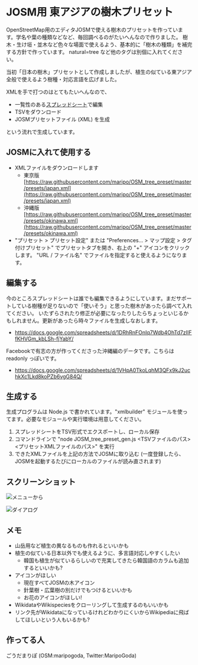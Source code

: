 # JOSM用 東アジアの樹木プリセット

OpenStreetMap用のエディタJOSMで使える樹木のプリセットを作っています。学名や葉の種類などなど、毎回調べるのがたいへんなので作りました。
樹木・生け垣・並木など色々な場面で使えるよう、基本的に「樹木の種類」を補完する方針で作っています。 natural=tree など他のタグは別個に入れてください。

当初「日本の樹木」プリセットとして作成しましたが、植生の似ている東アジア全般で使えるよう樹種・対応言語を広げました。

XMLを手で打つのはとてもたいへんなので、

- 一覧性のある[スプレッドシート](https://docs.google.com/spreadsheets/d/1DRhRnFOnIq7Wdb4OhTd7zIIFfKHVGm_kbLSh-fjYabY/)で編集
- TSVをダウンロード
- JOSMプリセットファイル (XML) を生成

という流れで生成しています。

## JOSMに入れて使用する

- XMLファイルをダウンロードします
	- 東京版 [https://raw.githubusercontent.com/maripo/OSM_tree_preset/master/presets/japan.xml](https://raw.githubusercontent.com/maripo/OSM_tree_preset/master/presets/japan.xml)
	- 沖縄版 [https://raw.githubusercontent.com/maripo/OSM_tree_preset/master/presets/okinawa.xml](https://raw.githubusercontent.com/maripo/OSM_tree_preset/master/presets/okinawa.xml)
- "プリセット > プリセット設定" または "Preferences... > マップ設定 > タグ付けプリセット" でプリセットタブを開き、右上の "+" アイコンをクリックします。
"URL / ファイル名" でファイルを指定すると使えるようになります。

## 編集する

今のところスプレッドシートは誰でも編集できるようにしています。まだサポートしている樹種が足りないので「使いそう」と思った樹木があったら調べて入れてください。
いたずらされたり修正が必要になったりしたらちょっといじるかもしれません。更新があったら時々ファイルを生成しなおします。

- https://docs.google.com/spreadsheets/d/1DRhRnFOnIq7Wdb4OhTd7zIIFfKHVGm_kbLSh-fjYabY/

Facebookで有志の方が作ってくださった沖縄編のデータです。こちらは readonly っぽいです。

- https://docs.google.com/spreadsheets/d/1VHpA0TkoLqhM3QFx9kJ2uchkXc1Lkd8koPZb6vgG84Q/

## 生成する

生成プログラムは Node.js で書かれています。"xmlbuilder" モジュールを使ってます。必要なモジュールや実行環境は用意してください。

1. スプレッドシートをTSV形式でエクスポートし、ローカル保存
2. コマンドラインで "node JOSM_tree_preset_gen.js <TSVファイルのパス> <プリセットXMLファイルのパス>" を実行
3. できたXMLファイルを上記の方法でJOSMに取り込む (一度登録したら、JOSMを起動するたびにローカルのファイルが読み直されます)

## スクリーンショット

![メニューから](https://github.com/maripo/OSM_tree_preset/blob/master/doc/img/screenshot_menu.png)

![ダイアログ](https://github.com/maripo/OSM_tree_preset/blob/master/doc/img/screenshot_dialog.png)

## メモ

- 山岳用など植生の異なるものも作れるといいかも
- 植生の似ている日本以外でも使えるように、多言語対応しやすくしたい
	- 韓国も植生が似ているらしいので充実してきたら韓国語のカラムも追加するといいかも?
- アイコンがほしい
	- 現在すべてJOSMの木アイコン
	- 針葉樹・広葉樹の別だけでもつけるといいかも
	- お花のアイコンがほしい!
- WikidataやWikispeciesをクローリングして生成するのもいいかも
- リンク先がWikidataになっているけれどわかりにくいからWikipediaに飛ばしてほしいという人もいるかも?

## 作ってる人

ごうだまりぽ (OSM:maripogoda, Twitter:MaripoGoda)
